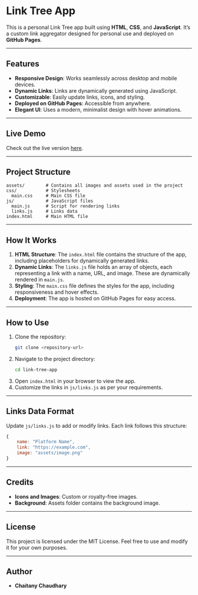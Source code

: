# Link Tree App

This is a personal Link Tree app built using **HTML**, **CSS**, and **JavaScript**. It’s a custom link aggregator designed for personal use and deployed on **GitHub Pages**.

---

## Features

- **Responsive Design**: Works seamlessly across desktop and mobile devices.
- **Dynamic Links**: Links are dynamically generated using JavaScript.
- **Customizable**: Easily update links, icons, and styling.
- **Deployed on GitHub Pages**: Accessible from anywhere.
- **Elegant UI**: Uses a modern, minimalist design with hover animations.

---

## Live Demo

Check out the live version [here](https://chaitanychaudhary.github.io/Link-Tree/).

---

## Project Structure

```
assets/        # Contains all images and assets used in the project
css/           # Stylesheets
  main.css     # Main CSS file
js/            # JavaScript files
  main.js      # Script for rendering links
  links.js     # Links data
index.html     # Main HTML file
```

---

## How It Works

1. **HTML Structure**: The `index.html` file contains the structure of the app, including placeholders for dynamically generated links.
2. **Dynamic Links**: The `links.js` file holds an array of objects, each representing a link with a name, URL, and image. These are dynamically rendered in `main.js`.
3. **Styling**: The `main.css` file defines the styles for the app, including responsiveness and hover effects.
4. **Deployment**: The app is hosted on GitHub Pages for easy access.

---

## How to Use

1. Clone the repository:
   ```bash
   git clone <repository-url>
   ```
2. Navigate to the project directory:
   ```bash
   cd link-tree-app
   ```
3. Open `index.html` in your browser to view the app.
4. Customize the links in `js/links.js` as per your requirements.

---

## Links Data Format

Update `js/links.js` to add or modify links. Each link follows this structure:
```javascript
{
    name: "Platform Name",
    link: "https://example.com",
    image: "assets/image.png"
}
```

---

## Credits

- **Icons and Images**: Custom or royalty-free images.
- **Background**: Assets folder contains the background image.

---

## License

This project is licensed under the MIT License. Feel free to use and modify it for your own purposes.

---

## Author

- **Chaitany Chaudhary**
